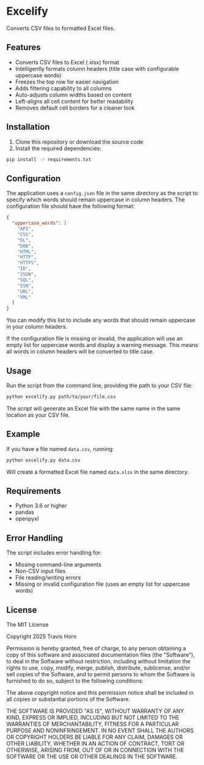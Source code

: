 # Excelify

Converts CSV files to formatted Excel files.

## Features

- Converts CSV files to Excel (.xlsx) format
- Intelligently formats column headers (title case with configurable uppercase words)
- Freezes the top row for easier navigation
- Adds filtering capability to all columns
- Auto-adjusts column widths based on content
- Left-aligns all cell content for better readability
- Removes default cell borders for a cleaner look

## Installation

1. Clone this repository or download the source code
2. Install the required dependencies:

```bash
pip install -r requirements.txt
```

## Configuration

The application uses a `config.json` file in the same directory as the script to specify which words should remain uppercase in column headers. The configuration file should have the following format:

```json
{
  "uppercase_words": [
    "API",
    "CSS",
    "DL",
    "DOB",
    "HTML",
    "HTTP",
    "HTTPS",
    "ID",
    "JSON",
    "SQL",
    "SSN",
    "URL",
    "XML"
  ]
}
```

You can modify this list to include any words that should remain uppercase in your column headers.

If the configuration file is missing or invalid, the application will use an empty list for uppercase words and display a warning message. This means all words in column headers will be converted to title case.

## Usage

Run the script from the command line, providing the path to your CSV file:

```bash
python excelify.py path/to/your/file.csv
```

The script will generate an Excel file with the same name in the same location as your CSV file.

## Example

If you have a file named `data.csv`, running:

```bash
python excelify.py data.csv
```

Will create a formatted Excel file named `data.xlsx` in the same directory.

## Requirements

- Python 3.6 or higher
- pandas
- openpyxl

## Error Handling

The script includes error handling for:

- Missing command-line arguments
- Non-CSV input files
- File reading/writing errors
- Missing or invalid configuration file (uses an empty list for uppercase words)

## License

The MIT License

Copyright 2025 Travis Horn

Permission is hereby granted, free of charge, to any person obtaining a copy of
this software and associated documentation files (the "Software"), to deal in
the Software without restriction, including without limitation the rights to
use, copy, modify, merge, publish, distribute, sublicense, and/or sell copies of
the Software, and to permit persons to whom the Software is furnished to do so,
subject to the following conditions:

The above copyright notice and this permission notice shall be included in all
copies or substantial portions of the Software.

THE SOFTWARE IS PROVIDED "AS IS", WITHOUT WARRANTY OF ANY KIND, EXPRESS OR
IMPLIED, INCLUDING BUT NOT LIMITED TO THE WARRANTIES OF MERCHANTABILITY, FITNESS
FOR A PARTICULAR PURPOSE AND NONINFRINGEMENT. IN NO EVENT SHALL THE AUTHORS OR
COPYRIGHT HOLDERS BE LIABLE FOR ANY CLAIM, DAMAGES OR OTHER LIABILITY, WHETHER
IN AN ACTION OF CONTRACT, TORT OR OTHERWISE, ARISING FROM, OUT OF OR IN
CONNECTION WITH THE SOFTWARE OR THE USE OR OTHER DEALINGS IN THE SOFTWARE.
